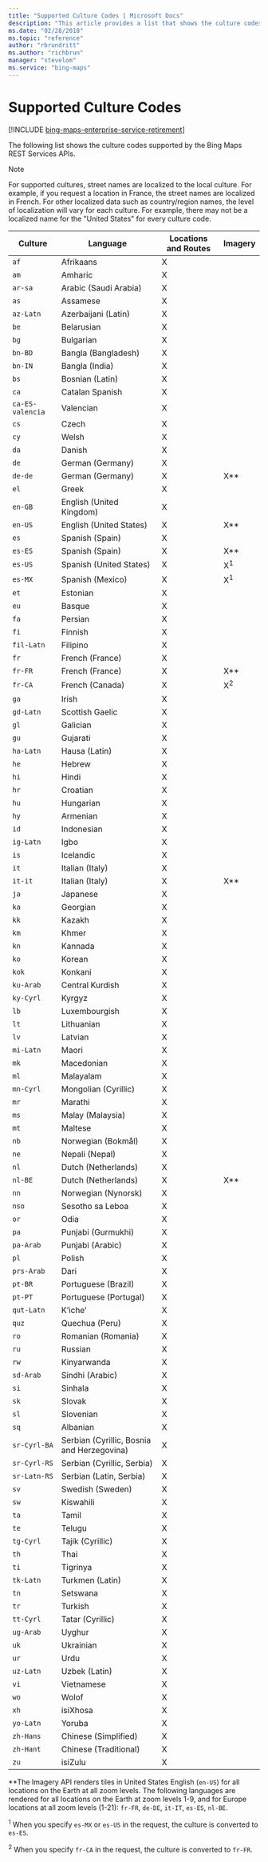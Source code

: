 ```yaml
---
title: "Supported Culture Codes | Microsoft Docs"
description: "This article provides a list that shows the culture codes supported by the Bing Maps REST Services APIs."
ms.date: "02/28/2018"
ms.topic: "reference"
author: "rbrundritt"
ms.author: "richbrun"
manager: "stevelom"
ms.service: "bing-maps"
---
```


# Supported Culture Codes

[!INCLUDE [bing-maps-enterprise-service-retirement](../../includes/bing-maps-enterprise-service-retirement.md)]

The following list shows the culture codes supported by the Bing Maps REST Services APIs.  
  
> [!NOTE]
>  For supported cultures, street names are localized to the local culture. For example, if you request a location in France, the street names are localized in French. For other localized data such as country/region names, the level of localization will vary for each culture. For example, there may not be a localized name for the "United States" for every culture code.  
  
|Culture|Language|Locations and Routes|Imagery|  
|-------------|--------------|--------------------------|-------------|  
|`af`|Afrikaans|X||  
|`am`|Amharic|X||  
|`ar-sa`|Arabic (Saudi Arabia)|X||  
|`as`|Assamese|X||  
|`az-Latn`|Azerbaijani (Latin)|X||  
|`be`|Belarusian|X||  
|`bg`|Bulgarian|X||  
|`bn-BD`|Bangla (Bangladesh)|X||  
|`bn-IN`|Bangla (India)|X||  
|`bs`|Bosnian (Latin)|X||  
|`ca`|Catalan Spanish|X||  
|`ca-ES-valencia`|Valencian|X||  
|`cs`|Czech|X||  
|`cy`|Welsh|X||  
|`da`|Danish|X||  
|`de`|German (Germany)|X||  
|`de-de`|German (Germany)|X|X**|  
|`el`|Greek|X||  
|`en-GB`|English (United Kingdom)|X||  
|`en-US`|English (United States)|X|X**|  
|`es`|Spanish (Spain)|X||  
|`es-ES`|Spanish (Spain)|X|X**|  
|`es-US`|Spanish (United States)|X|X<sup>1</sup>|  
|`es-MX`|Spanish (Mexico)|X|X<sup>1</sup>|  
|`et`|Estonian|X||  
|`eu`|Basque|X||  
|`fa`|Persian|X||  
|`fi`|Finnish|X||  
|`fil-Latn`|Filipino|X||  
|`fr`|French (France)|X||  
|`fr-FR`|French (France)|X|X**|  
|`fr-CA`|French (Canada)|X|X<sup>2</sup>|  
|`ga`|Irish|X||  
|`gd-Latn`|Scottish Gaelic|X||  
|`gl`|Galician|X||  
|`gu`|Gujarati|X||  
|`ha-Latn`|Hausa (Latin)|X||  
|`he`|Hebrew|X||  
|`hi`|Hindi|X||  
|`hr`|Croatian|X||  
|`hu`|Hungarian|X||  
|`hy`|Armenian|X||  
|`id`|Indonesian|X||  
|`ig-Latn`|Igbo|X||  
|`is`|Icelandic|X||  
|`it`|Italian (Italy)|X||  
|`it-it`|Italian (Italy)|X|X**|  
|`ja`|Japanese|X||  
|`ka`|Georgian|X||  
|`kk`|Kazakh|X||  
|`km`|Khmer|X||  
|`kn`|Kannada|X||  
|`ko`|Korean|X||  
|`kok`|Konkani|X||  
|`ku-Arab`|Central Kurdish|X||  
|`ky-Cyrl`|Kyrgyz|X||  
|`lb`|Luxembourgish|X||  
|`lt`|Lithuanian|X||  
|`lv`|Latvian|X||  
|`mi-Latn`|Maori|X||  
|`mk`|Macedonian|X||  
|`ml`|Malayalam|X||  
|`mn-Cyrl`|Mongolian (Cyrillic)|X||  
|`mr`|Marathi|X||  
|`ms`|Malay (Malaysia)|X||  
|`mt`|Maltese|X||  
|`nb`|Norwegian (Bokmål)|X||  
|`ne`|Nepali (Nepal)|X||  
|`nl`|Dutch (Netherlands)|X||  
|`nl-BE`|Dutch (Netherlands)|X|X**|  
|`nn`|Norwegian (Nynorsk)|X||  
|`nso`|Sesotho sa Leboa|X||  
|`or`|Odia|X||  
|`pa`|Punjabi (Gurmukhi)|X||  
|`pa-Arab`|Punjabi (Arabic)|X||  
|`pl`|Polish|X||  
|`prs-Arab`|Dari|X||  
|`pt-BR`|Portuguese (Brazil)|X||  
|`pt-PT`|Portuguese (Portugal)|X||  
|`qut-Latn`|K’iche’|X||  
|`quz`|Quechua (Peru)|X||  
|`ro`|Romanian (Romania)|X||  
|`ru`|Russian|X||  
|`rw`|Kinyarwanda|X||  
|`sd-Arab`|Sindhi (Arabic)|X||  
|`si`|Sinhala|X||  
|`sk`|Slovak|X||  
|`sl`|Slovenian|X||  
|`sq`|Albanian|X||  
|`sr-Cyrl-BA`|Serbian (Cyrillic, Bosnia and Herzegovina)|X||  
|`sr-Cyrl-RS`|Serbian (Cyrillic, Serbia)|X||  
|`sr-Latn-RS`|Serbian (Latin, Serbia)|X||  
|`sv`|Swedish (Sweden)|X||  
|`sw`|Kiswahili|X||  
|`ta`|Tamil|X||  
|`te`|Telugu|X||  
|`tg-Cyrl`|Tajik (Cyrillic)|X||  
|`th`|Thai|X||  
|`ti`|Tigrinya|X||  
|`tk-Latn`|Turkmen (Latin)|X||  
|`tn`|Setswana|X||  
|`tr`|Turkish|X||  
|`tt-Cyrl`|Tatar (Cyrillic)|X||  
|`ug-Arab`|Uyghur|X||  
|`uk`|Ukrainian|X||  
|`ur`|Urdu|X||  
|`uz-Latn`|Uzbek (Latin)|X||  
|`vi`|Vietnamese|X||  
|`wo`|Wolof|X||  
|`xh`|isiXhosa|X||  
|`yo-Latn`|Yoruba|X||  
|`zh-Hans`|Chinese (Simplified)|X||  
|`zh-Hant`|Chinese (Traditional)|X||  
|`zu`|isiZulu|X||  
  
 **The Imagery API renders tiles in United States English (`en-US`) for all locations on the Earth at all zoom levels. The following languages are rendered for all locations on the Earth at zoom levels 1-9, and for Europe locations at all zoom levels (1-21): `fr-FR`, `de-DE`, `it-IT`, `es-ES`, `nl-BE`.  
  
 <sup>1</sup> When you specify `es-MX` or `es-US` in the request, the culture is converted to `es-ES`.  
  
 <sup>2</sup> When you specify `fr-CA` in the request, the culture is converted to `fr-FR`.